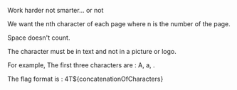 Work harder not smarter... or not

We want the nth character of each page where n is the number of the page.

Space doesn't count.

The character must be in text and not in a picture or logo.

For example,
The first three characters are : A, a, .

The flag format is : 4T${concatenationOfCharacters}

